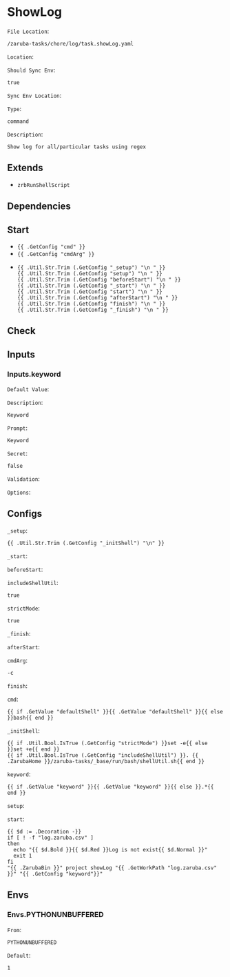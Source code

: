
# ShowLog

`File Location`:

    /zaruba-tasks/chore/log/task.showLog.yaml


`Location`:




`Should Sync Env`:

    true


`Sync Env Location`:




`Type`:

    command


`Description`:

    Show log for all/particular tasks using regex




## Extends

* `zrbRunShellScript`


## Dependencies




## Start

* `{{ .GetConfig "cmd" }}`
* `{{ .GetConfig "cmdArg" }}`
*
    ```
    {{ .Util.Str.Trim (.GetConfig "_setup") "\n " }}
    {{ .Util.Str.Trim (.GetConfig "setup") "\n " }}
    {{ .Util.Str.Trim (.GetConfig "beforeStart") "\n " }}
    {{ .Util.Str.Trim (.GetConfig "_start") "\n " }}
    {{ .Util.Str.Trim (.GetConfig "start") "\n " }}
    {{ .Util.Str.Trim (.GetConfig "afterStart") "\n " }}
    {{ .Util.Str.Trim (.GetConfig "finish") "\n " }}
    {{ .Util.Str.Trim (.GetConfig "_finish") "\n " }}

    ```


## Check




## Inputs


### Inputs.keyword

`Default Value`:




`Description`:

    Keyword


`Prompt`:

    Keyword


`Secret`:

    false


`Validation`:




`Options`:





## Configs

`_setup`:

    {{ .Util.Str.Trim (.GetConfig "_initShell") "\n" }}


`_start`:




`beforeStart`:




`includeShellUtil`:

    true


`strictMode`:

    true


`_finish`:




`afterStart`:




`cmdArg`:

    -c


`finish`:




`cmd`:

    {{ if .GetValue "defaultShell" }}{{ .GetValue "defaultShell" }}{{ else }}bash{{ end }}


`_initShell`:

    {{ if .Util.Bool.IsTrue (.GetConfig "strictMode") }}set -e{{ else }}set +e{{ end }}
    {{ if .Util.Bool.IsTrue (.GetConfig "includeShellUtil") }}. {{ .ZarubaHome }}/zaruba-tasks/_base/run/bash/shellUtil.sh{{ end }}



`keyword`:

    {{ if .GetValue "keyword" }}{{ .GetValue "keyword" }}{{ else }}.*{{ end }}


`setup`:




`start`:

    {{ $d := .Decoration -}}
    if [ ! -f "log.zaruba.csv" ]
    then
      echo "{{ $d.Bold }}{{ $d.Red }}Log is not exist{{ $d.Normal }}"
      exit 1
    fi
    "{{ .ZarubaBin }}" project showLog "{{ .GetWorkPath "log.zaruba.csv" }}" "{{ .GetConfig "keyword"}}"




## Envs


### Envs.PYTHONUNBUFFERED

`From`:

    PYTHONUNBUFFERED


`Default`:

    1